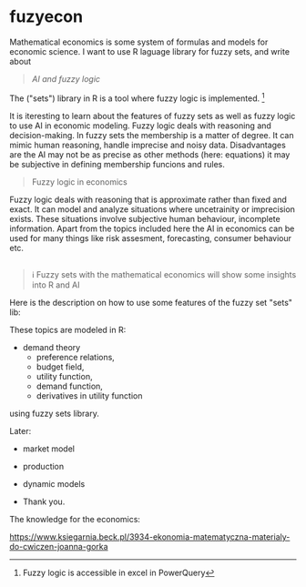 # fuzyecon
Mathematical economics is some system of formulas and models for economic science.
I want to use R laguage library for fuzzy sets, and write about

> *AI and fuzzy logic*

The ("sets") library in R is a tool where fuzzy logic is implemented. [^1]

It is iteresting to learn about the features of fuzzy sets as well as fuzzy logic to use AI in economic modeling. Fuzzy logic deals with reasoning and decision-making. In fuzzy sets the membership is a matter of degree. It can mimic human reasoning, handle imprecise and noisy data. Disadvantages are the AI may not be as precise as other methods (here: equations) it may be subjective in defining membership funcions and rules.

> Fuzzy logic in economics

Fuzzy logic deals with reasoning that is approximate rather than fixed and exact. It can model and analyze situations where uncetrainity or imprecision exists. These situations involve subjective human behaviour, incomplete information. Apart from the topics included here the AI in economics can be used for many things like risk assesment, forecasting, consumer behaviour etc.

## 

> ℹ️ Fuzzy sets with the mathematical economics will show some insights into R and AI

Here is the description on how to use some features of the fuzzy set "sets" lib:

These topics are modeled in R:

* demand theory
  * preference relations, 
  * budget field,
  * utility function,
  * demand function,
  * derivatives in utility function 

using fuzzy sets library. 

Later:

* market model
* production 
* dynamic models

* Thank you.

The knowledge for the economics:

https://www.ksiegarnia.beck.pl/3934-ekonomia-matematyczna-materialy-do-cwiczen-joanna-gorka

[^1]: Fuzzy logic is accessible in excel in PowerQuery

